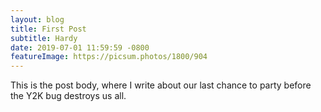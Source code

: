 ```yaml
---
layout: blog
title: First Post
subtitle: Hardy
date: 2019-07-01 11:59:59 -0800
featureImage: https://picsum.photos/1800/904
---
```

This is the post body, where I write about our last chance to party before the Y2K bug destroys us all.

